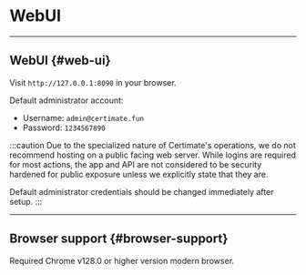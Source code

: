 ﻿# WebUI

---

## WebUI {#web-ui}

Visit `http://127.0.0.1:8090` in your browser.

Default administrator account:

- Username: `admin@certimate.fun`
- Password: `1234567890`

:::caution
Due to the specialized nature of Certimate's operations, we do not recommend hosting on a public facing web server. While logins are required for most actions, the app and API are not considered to be security hardened for public exposure unless we explicitly state that they are.

Default administrator credentials should be changed immediately after setup.
:::

---

## Browser support {#browser-support}

Required Chrome v128.0 or higher version modern browser.
